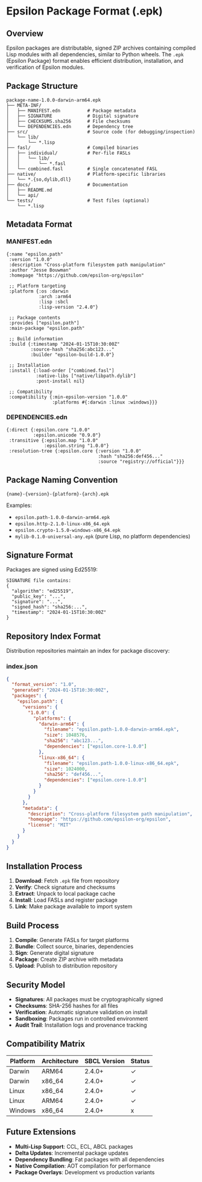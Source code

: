 # Epsilon Package Format (.epk)

## Overview

Epsilon packages are distributable, signed ZIP archives containing
compiled Lisp modules with all dependencies, similar to Python
wheels. The `.epk` (Epsilon Package) format enables efficient
distribution, installation, and verification of Epsilon modules.

## Package Structure

```
package-name-1.0.0-darwin-arm64.epk
├── META-INF/
│   ├── MANIFEST.edn          # Package metadata
│   ├── SIGNATURE             # Digital signature
│   ├── CHECKSUMS.sha256      # File checksums
│   └── DEPENDENCIES.edn      # Dependency tree
├── src/                      # Source code (for debugging/inspection)
│   └── lib/
│       └── *.lisp
├── fasl/                     # Compiled binaries
│   ├── individual/           # Per-file FASLs
│   │   └── lib/
│   │       └── *.fasl
│   └── combined.fasl         # Single concatenated FASL
├── native/                   # Platform-specific libraries
│   └── *.{so,dylib,dll}
├── docs/                     # Documentation
│   ├── README.md
│   └── api/
└── tests/                    # Test files (optional)
    └── *.lisp
```

## Metadata Format

### MANIFEST.edn
```edn
{:name "epsilon.path"
 :version "1.0.0"
 :description "Cross-platform filesystem path manipulation"
 :author "Jesse Bouwman"
 :homepage "https://github.com/epsilon-org/epsilon"
 
 ;; Platform targeting
 :platform {:os :darwin
            :arch :arm64
            :lisp :sbcl
            :lisp-version "2.4.0"}
 
 ;; Package contents
 :provides ["epsilon.path"]
 :main-package "epsilon.path"
 
 ;; Build information
 :build {:timestamp "2024-01-15T10:30:00Z"
         :source-hash "sha256:abc123..."
         :builder "epsilon-build-1.0.0"}
 
 ;; Installation
 :install {:load-order ["combined.fasl"]
           :native-libs ["native/libpath.dylib"]
           :post-install nil}
           
 ;; Compatibility
 :compatibility {:min-epsilon-version "1.0.0"
                 :platforms #{:darwin :linux :windows}}}
```

### DEPENDENCIES.edn
```edn
{:direct {:epsilon.core "1.0.0"
          :epsilon.unicode "0.9.0"}
 :transitive {:epsilon.map "1.0.0"
              :epsilon.string "1.0.0"}
 :resolution-tree {:epsilon.core {:version "1.0.0"
                                  :hash "sha256:def456..."
                                  :source "registry://official"}}}
```

## Package Naming Convention

```
{name}-{version}-{platform}-{arch}.epk
```

Examples:
- `epsilon.path-1.0.0-darwin-arm64.epk`
- `epsilon.http-2.1.0-linux-x86_64.epk`
- `epsilon.crypto-1.5.0-windows-x86_64.epk`
- `mylib-0.1.0-universal-any.epk` (pure Lisp, no platform dependencies)

## Signature Format

Packages are signed using Ed25519:
```
SIGNATURE file contains:
{
  "algorithm": "ed25519",
  "public_key": "...",
  "signature": "...",
  "signed_hash": "sha256:...",
  "timestamp": "2024-01-15T10:30:00Z"
}
```

## Repository Index Format

Distribution repositories maintain an index for package discovery:

### index.json
```json
{
  "format_version": "1.0",
  "generated": "2024-01-15T10:30:00Z",
  "packages": {
    "epsilon.path": {
      "versions": {
        "1.0.0": {
          "platforms": {
            "darwin-arm64": {
              "filename": "epsilon.path-1.0.0-darwin-arm64.epk",
              "size": 1048576,
              "sha256": "abc123...",
              "dependencies": ["epsilon.core-1.0.0"]
            },
            "linux-x86_64": {
              "filename": "epsilon.path-1.0.0-linux-x86_64.epk",
              "size": 1024000,
              "sha256": "def456...",
              "dependencies": ["epsilon.core-1.0.0"]
            }
          }
        }
      },
      "metadata": {
        "description": "Cross-platform filesystem path manipulation",
        "homepage": "https://github.com/epsilon-org/epsilon",
        "license": "MIT"
      }
    }
  }
}
```

## Installation Process

1. **Download**: Fetch `.epk` file from repository
2. **Verify**: Check signature and checksums
3. **Extract**: Unpack to local package cache
4. **Install**: Load FASLs and register package
5. **Link**: Make package available to import system

## Build Process

1. **Compile**: Generate FASLs for target platforms
2. **Bundle**: Collect source, binaries, dependencies
3. **Sign**: Generate digital signature
4. **Package**: Create ZIP archive with metadata
5. **Upload**: Publish to distribution repository

## Security Model

- **Signatures**: All packages must be cryptographically signed
- **Checksums**: SHA-256 hashes for all files
- **Verification**: Automatic signature validation on install
- **Sandboxing**: Packages run in controlled environment
- **Audit Trail**: Installation logs and provenance tracking

## Compatibility Matrix

| Platform | Architecture | SBCL Version | Status |
|----------|--------------|--------------|--------|
| Darwin   | ARM64        | 2.4.0+       | ✓      |
| Darwin   | x86\_64      | 2.4.0+       | ✓      |
| Linux    | x86\_64      | 2.4.0+       | ✓      |
| Linux    | ARM64        | 2.4.0+       | ✓      |
| Windows  | x86\_64      | 2.4.0+       | x      |

## Future Extensions

- **Multi-Lisp Support**: CCL, ECL, ABCL packages
- **Delta Updates**: Incremental package updates
- **Dependency Bundling**: Fat packages with all dependencies
- **Native Compilation**: AOT compilation for performance
- **Package Overlays**: Development vs production variants
